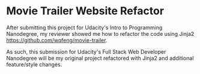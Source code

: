 # Movie Trailer Website Refactor
After submitting this project for Udacity's Intro to Programming Nanodegree, my reviewer showed me how to refactor the code using Jinja2 https://github.com/wqfeng/movie-trailer.

As such, this submission for Udacity's Full Stack Web Developer Nanodegree will be my original project refactored with Jinja2 and additional feature/style changes.



<!-- This repo contains movie_website, a python program which displays movies, relevant information, and plays their trailers when their respective posters are clicked.

1. Clone / Download repository
2. Open Terminal / CLI
3. Navigate to filepath i.e., /Users/timwiesner/Downloads/ud036_StarterCode/
4. Type: **'python entertainment_center.py'**
5. Enjoy! You can now view my favorite movies and watch their trailers.

No dependencies or additional files are required to run. -->
